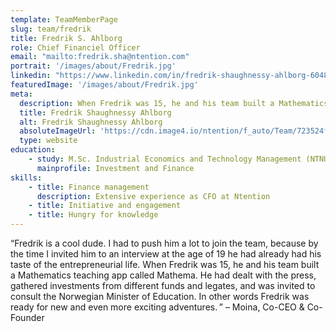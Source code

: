 ```yaml
---
template: TeamMemberPage
slug: team/fredrik
title: Fredrik S. Ahlborg
role: Chief Financiel Officer
email: "mailto:fredrik.sha@ntention.com"
portrait: '/images/about/Fredrik.jpg'
linkedin: "https://www.linkedin.com/in/fredrik-shaughnessy-ahlborg-604819126/"
featuredImage: '/images/about/Fredrik.jpg'
meta:
  description: When Fredrik was 15, he and his team built a Mathematics teaching app; Mathema. He had dealt with the press, gathered investments …
  title: Fredrik Shaughnessy Ahlborg
  alt: Fredrik Shaughnessy Ahlborg
  absoluteImageUrl: 'https://cdn.image4.io/ntention/f_auto/Team/723524f4-38f1-4c35-a6b4-d321fc95f581.Jpeg'
  type: website
education:
    - study: M.Sc. Industrial Economics and Technology Management (NTNU)
      mainprofile: Investment and Finance
skills:
    - title: Finance management
      description: Extensive experience as CFO at Ntention
    - title: Initiative and engagement
    - title: Hungry for knowledge
---
```

<!BIO>
“Fredrik is a cool dude. I had to push him a lot to join the team, because by the time I invited him to an interview at the age of 19 he had already had his taste of the entrepreneurial life. When Fredrik was 15, he and his team built a Mathematics teaching app called Mathema. He had dealt with the press, gathered investments from different funds and legates, and was invited to consult the Norwegian Minister of Education. In other words Fredrik was ready for new and even more exciting adventures. ” – Moina, Co-CEO & Co-Founder
